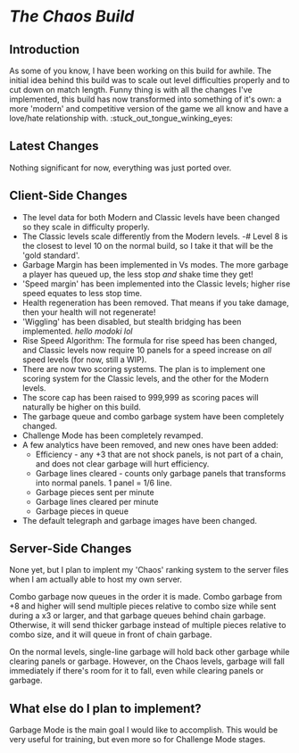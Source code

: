 # ***The Chaos Build***
## Introduction
As some of you know, I have been working on this build for awhile. The initial idea behind this build was to scale out level difficulties properly and to cut down on match length. Funny thing is with all the changes I've implemented, this build has now transformed into something of it's own: a more 'modern' and competitive version of the game we all know and have a love/hate relationship with. :stuck_out_tongue_winking_eyes:

## Latest Changes
Nothing significant for now, everything was just ported over.

## Client-Side Changes
- The level data for both Modern and Classic levels have been changed so they scale in difficulty properly.
- The Classic levels scale differently from the Modern levels.
-# Level 8 is the closest to level 10 on the normal build, so I take it that will be the 'gold standard'.
- Garbage Margin has been implemented in Vs modes. The more garbage a player has queued up, the less stop *and* shake time they get!
- 'Speed margin' has been implemented into the Classic levels; higher rise speed equates to less stop time.
- Health regeneration has been removed. That means if you take damage, then your health will not regenerate!
- 'Wiggling' has been disabled, but stealth bridging has been implemented. *hello modoki lol*
- Rise Speed Algorithm: The formula for rise speed has been changed, and Classic levels now require 10 panels for a speed increase on *all* speed levels (for now, still a WIP).
- There are now two scoring systems. The plan is to implement one scoring system for the Classic levels, and the other for the Modern levels.
- The score cap has been raised to 999,999 as scoring paces will naturally be higher on this build.
- The garbage queue and combo garbage system have been completely changed.
- Challenge Mode has been completely revamped.
- A few analytics have been removed, and new ones have been added:
    - Efficiency - any +3  that are not shock panels, is not part of a chain, and does not clear garbage will hurt efficiency.
    - Garbage lines cleared - counts only garbage panels that transforms into normal panels. 1 panel = 1/6 line.
    - Garbage pieces sent per minute
    - Garbage lines cleared per minute
    - Garbage pieces in queue
- The default telegraph and garbage images have been changed.

## Server-Side Changes
None yet, but I plan to implent my 'Chaos' ranking system to the server files when I am actually able to host my own server.

Combo garbage now queues in the order it is made. Combo garbage from +8 and higher will send multiple pieces relative to combo size while sent during a x3 or larger, and that garbage queues behind chain garbage.
Otherwise, it will send thicker garbage instead of multiple pieces relative to combo size, and it will queue in front of chain garbage.

On the normal levels, single-line garbage will hold back other garbage while clearing panels or garbage.  However, on the Chaos levels, garbage will fall immediately if there's room for it to fall, even while clearing panels or garbage.

## What else do I plan to implement?
Garbage Mode is the main goal I would like to accomplish. This would be very useful for training, but even more so for Challenge Mode stages.
